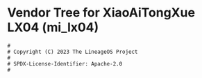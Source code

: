 # Vendor Tree for XiaoAiTongXue LX04 (mi_lx04)

```
#
# Copyright (C) 2023 The LineageOS Project
#
# SPDX-License-Identifier: Apache-2.0
#
```
